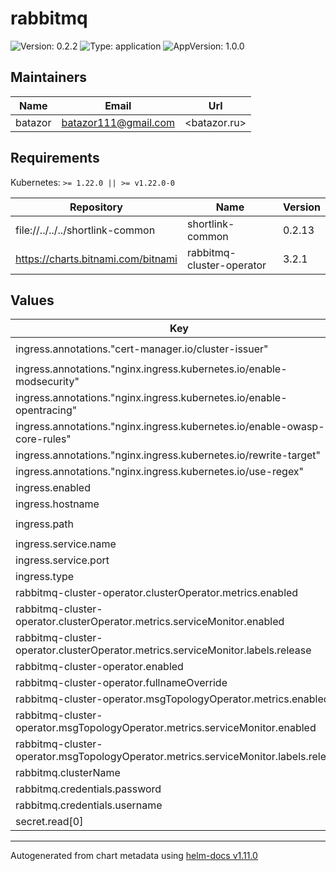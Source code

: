 # rabbitmq

![Version: 0.2.2](https://img.shields.io/badge/Version-0.2.2-informational?style=flat-square) ![Type: application](https://img.shields.io/badge/Type-application-informational?style=flat-square) ![AppVersion: 1.0.0](https://img.shields.io/badge/AppVersion-1.0.0-informational?style=flat-square)

## Maintainers

| Name | Email | Url |
| ---- | ------ | --- |
| batazor | <batazor111@gmail.com> | <batazor.ru> |

## Requirements

Kubernetes: `>= 1.22.0 || >= v1.22.0-0`

| Repository | Name | Version |
|------------|------|---------|
| file://../../../shortlink-common | shortlink-common | 0.2.13 |
| https://charts.bitnami.com/bitnami | rabbitmq-cluster-operator | 3.2.1 |

## Values

| Key | Type | Default | Description |
|-----|------|---------|-------------|
| ingress.annotations."cert-manager.io/cluster-issuer" | string | `"cert-manager-production"` |  |
| ingress.annotations."nginx.ingress.kubernetes.io/enable-modsecurity" | string | `"false"` |  |
| ingress.annotations."nginx.ingress.kubernetes.io/enable-opentracing" | string | `"false"` |  |
| ingress.annotations."nginx.ingress.kubernetes.io/enable-owasp-core-rules" | string | `"false"` |  |
| ingress.annotations."nginx.ingress.kubernetes.io/rewrite-target" | string | `"/$1"` |  |
| ingress.annotations."nginx.ingress.kubernetes.io/use-regex" | string | `"true"` |  |
| ingress.enabled | bool | `true` |  |
| ingress.hostname | string | `"shortlink.best"` |  |
| ingress.path | string | `"/rabbitmq/?(.*)"` |  |
| ingress.service.name | string | `"shortlink"` |  |
| ingress.service.port | int | `15672` |  |
| ingress.type | string | `"nginx"` |  |
| rabbitmq-cluster-operator.clusterOperator.metrics.enabled | bool | `false` |  |
| rabbitmq-cluster-operator.clusterOperator.metrics.serviceMonitor.enabled | bool | `false` |  |
| rabbitmq-cluster-operator.clusterOperator.metrics.serviceMonitor.labels.release | string | `"prometheus-operator"` |  |
| rabbitmq-cluster-operator.enabled | bool | `true` |  |
| rabbitmq-cluster-operator.fullnameOverride | string | `"rabbitmq"` |  |
| rabbitmq-cluster-operator.msgTopologyOperator.metrics.enabled | bool | `true` |  |
| rabbitmq-cluster-operator.msgTopologyOperator.metrics.serviceMonitor.enabled | bool | `true` |  |
| rabbitmq-cluster-operator.msgTopologyOperator.metrics.serviceMonitor.labels.release | string | `"prometheus-operator"` |  |
| rabbitmq.clusterName | string | `"shortlink"` |  |
| rabbitmq.credentials.password | string | `"shortlink"` |  |
| rabbitmq.credentials.username | string | `"shortlink"` |  |
| secret.read[0] | string | `"shortlink"` |  |

----------------------------------------------
Autogenerated from chart metadata using [helm-docs v1.11.0](https://github.com/norwoodj/helm-docs/releases/v1.11.0)
